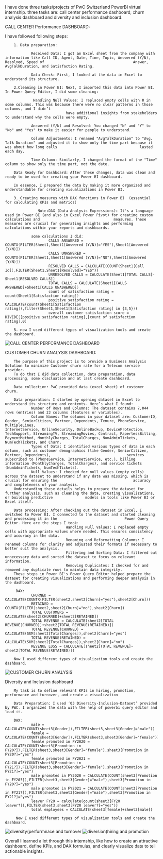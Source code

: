 I have done three tasks/projects of PwC Switzerland PowerBI virtual internship. three tasks are: call center performance dashboard; churn analysis dashboard and diversity and inclusion dashboard.

CALL CENTER Performance DASHBOARD:

I have followed following steps:

        1. Data preparation:
        
                Received Data: I got an Excel sheet from the company with information like Call ID, Agent, Date, Time, Topic, Answered (Y/N), Resolved, Speed of                                         Answer, AvgTalkDuration, and Satisfaction Rating.
                
                Data Check: First, I looked at the data in Excel to understand its structure.
                
        2.Cleaning in Power BI: Next, I imported this data into Power BI. In Power Query Editor, I did some cleaning:
               
                 Handling Null Values: I replaced empty cells with 0 in some columns. This was because there were no clear patterns in those columns, and I didn’t 
                                have additional insights from stakeholders to understand why the cells were empty.
                
                Answered (Y/N) and Resolved: You changed "N" and "Y" to "No" and "Yes" to make it easier for people to understand.
                
                Column Adjustments: I renamed "AvgTalkDuration" to "Avg. Talk Duration" and adjusted it to show only the time part because it was about how long calls                                      lasted each day.
                
                Time Column: Similarly, I changed the format of the "Time" column to show only the time part, not the date.
        
        Data Ready for Dashboard: After these changes, data was clean and ready to be used for creating your Power BI dashboard.
        
        In essence, I prepared the data by making it more organized and understandable for creating visualizations in Power BI.
        
        3. Creating measures with DAX functions in Power BI  (essential for calculating KPIs and metrics)
                   
                   Note:DAX (Data Analysis Expressions): It's a language used in Power BI (and also in Excel Power Pivot) for creating custom calculations and                                  measures. These measures are crucial for generating insights and performing calculations within your reports and dashboards.
                
                some calculations I did:
                        CALLS ANSWERED = COUNTX(FILTER(Sheet1,Sheet1[Answered (Y/N)]="YES"),Sheet1[Answered (Y/N)])
                        CALLS UNASWERED = COUNTX(FILTER(Sheet1,Sheet1[Answered (Y/N)]="NO"),Sheet1[Answered (Y/N)])
                        RESOLVED CALLS = CALCULATE(COUNT(Sheet1[Call Id]),FILTER(Sheet1,Sheet1[Resolved]="YES"))
                        UNRESOLVED CALLS = CALCULATE(Sheet1[TOTAL CALLS]-Sheet1[RESOLVED CALLS])
                        TOTAL CALLS = CALCULATE(Sheet1[CALLS ANSWERED]+Sheet1[CALLS UNASWERED])
                        count of satisfaction rating = count(Sheet1[Satisfaction rating])
                        positive satisfaction rating = CALCULATE(count(Sheet1[Satisfaction rating]),filter(Sheet1,Sheet1[Satisfaction rating] in {3,5}))
                        overall customer satisfaction score = DIVIDE([positive satisfaction rating],[count of satisfaction rating],0)
       
        5. now I used different types of visualization tools and create the dashboard.

![CALL CENTER PERFORMANCE DASHBOARD](https://github.com/kirtigarg2301/PwC_PowerBI_tasks/assets/159450818/2faf8d37-ebad-4ab5-b873-f77e9495e013)


CUSTOMER CHURN ANALYSIS DASHBOARD:
        
        The purpose of this project is to provide a Business Analysis Solution to minimize Customer churn rate for a Telecom service provider.
        To do that I did data collection, data preparation, data processing, some clacluation and at last create dashboard.
        
        Data collection: PwC provided data (excel sheet) of customer churn.
        
        Data preparation: I started by opening dataset in Excel to understand its structure and contents. Here’s what I found:
                Number of Rows and Columns: The dataset contains 7,044 rows (entries) and 23 columns (features or variables).
                Column Names: The columns in your dataset are: CustomerID, Gender, SeniorCitizen, Partner, Dependents, Tenure, PhoneService, MultipleLines,                                           InternetService, OnlineSecurity, OnlineBackup, DeviceProtection, TechSupport, StreamingTV, StreamingMovies, Contract, PaperlessBilling,                                 PaymentMethod, MonthlyCharges, TotalCharges, NumAdminTickets, NumTechTickets, and Churn.
                Types of Data: I identified various types of data in each column, such as customer demographics (like Gender, SeniorCitizen, Partner, Dependents),                                   services subscribed to (PhoneService, InternetService, etc.), billing information (MonthlyCharges, TotalCharges), and service tickets                                   (NumAdminTickets, NumTechTickets).
                Null Values: I checked for null values (empty cells) across the dataset to understand if any data was missing, which is crucial for ensuring the                                   accuracy and completeness of your analysis.
        Understanding these details helps to prepare the dataset for further analysis, such as cleaning the data, creating visualizations, or building predictive               models in tools like Power BI or Excel itself.
        
        Data processing: After checking out the dataset in Excel, I switched to Power BI. I connected to the dataset and started cleaning and processing it in the                               Power Query Editor. Here are the steps I took:
                                Handling Null Values: I replaced empty cells with appropriate values where needed. This ensures consistency and accuracy in the data.
                                Renaming and Reformatting Columns: I renamed columns for clarity and adjusted their formats if necessary to better suit the analysis.
                                Filtering and Sorting Data: I filtered out unnecessary data and sorted the dataset to focus on relevant information.
                                Removing Duplicates: I checked for and removed any duplicate rows to maintain data integrity.
        These steps in Power BI's Power Query Editor helped prepare the dataset for creating visualizations and performing deeper analysis in the dashboard.
        
         DAX:
                CHURNED = CALCULATE(COUNTX(FILTER(sheet2,sheet2[Churn]="yes"),sheet2[Churn]))
                RETAINED = COUNTX(FILTER(sheet2,sheet2[Churn]="no"),sheet2[Churn])
                TOTAL CUSTOMERS = CALCULATE(sheet2[CHURNED]+sheet2[RETAINED])
                TOTAL REVENUE = CALCULATE(sheet2[TOTAL REVENUE(CHURNED)]+sheet2[TOTAL REVENUE(RETAINED)])
                TOTAL REVENUE(CHURNED) = CALCULATE(SUM(sheet2[TotalCharges]),sheet2[Churn]="yes")
                TOTAL REVENUE(RETAINED) = CALCULATE(SUM(sheet2[TotalCharges]),sheet2[Churn]="no")
                REVENUE LOSS = CALCULATE(sheet2[TOTAL REVENUE]-sheet2[TOTAL REVENUE(RETAINED)])
                
        Now I used different types of visualization tools and create the dashboard.
![CUSTOMER CHURN ANALYSIS](https://github.com/kirtigarg2301/PwC_PowerBI_tasks/assets/159450818/b27621ff-8bcd-4d48-af21-2bf93f02f38f)


Diversity and Inclusion dashboard

        My task is to define relevant KPIs in hiring, promotion, performance and turnover, and create a visualization
        
        Data Preparation: I used ’03 Diversity-Inclusion-Dataset’ provided by PWC. I organized the data with the help of powerbi query editor and load it.
        
        DAX:
                male = CALCULATE(COUNT(sheet3[Gender]),FILTER(sheet3,sheet3[Gender]="male"))
                female = CALCULATE(COUNT(sheet3[Gender]),FILTER(sheet3,sheet3[Gender]="female"))
                female promoted in FY2020 = CALCULATE(COUNT(sheet3[Promotion in FY20?]),FILTER(sheet3,sheet3[Gender]="female"),sheet3[Promotion in FY20?]="yes")
                female promoted in FY2021 = CALCULATE(COUNT(sheet3[Promotion in FY21?]),FILTER(sheet3,sheet3[Gender]="female"),sheet3[Promotion in FY21?]="yes")
                male promoted in FY2020 = CALCULATE(COUNT(sheet3[Promotion in FY20?]),FILTER(sheet3,sheet3[Gender]="male"),sheet3[Promotion in FY20?]="yes")
                male promoted in FY2021 = CALCULATE(COUNT(sheet3[Promotion in FY21?]),FILTER(sheet3,sheet3[Gender]="male"),sheet3[Promotion in FY21?]="yes")
                leaver FY20 = calculate(count(sheet3[FY20 leaver?]),FILTER(sheet3,sheet3[FY20 leaver?]="yes"))
                total employees = CALCULATE(sheet3[female]+sheet3[male])

         Now I used different types of visualization tools and create the dashboard.

![diversity(performnace and turnover](https://github.com/kirtigarg2301/PwC_PowerBI_tasks/assets/159450818/b32677c3-54ff-4844-a247-bbf3d247070a)
![diversion(hiring and promotion](https://github.com/kirtigarg2301/PwC_PowerBI_tasks/assets/159450818/e2d9ab2b-b829-456e-8957-0f26f72fff8b)

Overall I learned a lot through this internship, like how to create an attractive dashboard, define KPIs, and DAX formulas, and clearly visualize data to tell actionable insights.


        
        

